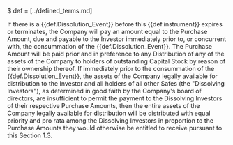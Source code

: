 $ def = [../defined_terms.md]

If there is a {{def.Dissolution_Event}} before this {{def.instrument}} expires or terminates, the Company will pay an amount equal to the Purchase Amount, due and payable to the Investor immediately prior to, or concurrent with, the consummation of the {{def.Dissolution_Event}}. The Purchase Amount will be paid prior and in preference to any Distribution of any of the assets of the Company to holders of outstanding Capital Stock by reason of their ownership thereof. If immediately prior to the consummation of the {{def.Dissolution_Event}}, the assets of the Company legally available for distribution to the Investor and all holders of all other Safes (the "Dissolving Investors"), as determined in good faith by the Company's board of directors, are insufficient to permit the payment to the Dissolving Investors of their respective Purchase Amounts, then the entire assets of the Company legally available for distribution will be distributed with equal priority and pro rata among the Dissolving Investors in proportion to the Purchase Amounts they would otherwise be entitled to receive pursuant to this Section 1.3.